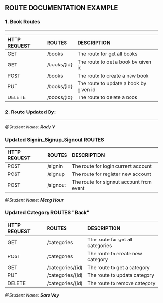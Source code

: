 ## ROUTE DOCUMENTATION EXAMPLE


### 1. Book Routes
---

| HTTP REQUEST| ROUTES | DESCRIPTION |
| :---        | :----   |          :--- |
| GET         | /books       |The route for get all books   |
| GET         | /books/{id}        |The route to get a book by given id |
| POST        | /books        |  The route to create a new book |
| PUT         | /books/{id}        | The route to update a book by given id |
| DELETE      | /books/{id}        | The route to delete a book|
### 2. Route Updated By:

---
<i>@Student Name: <b> Rady Y</b></i>


### Updated Signin_Signup_Signout ROUTES

| HTTP REQUEST| ROUTES              | DESCRIPTION |
| :---        | :----               |:--- |
| POST        | /signin             |The route for login current account    |
| POST        | /signup             |The route for register new account   |
| POST        | /signout            |The route for signout account from event   |


<i>@Student Name: <b> Meng Hour</b></i>


### Updated Category ROUTES "Back"

| HTTP REQUEST     | ROUTES                    | DESCRIPTION |
| :---             | :----                     |:--- |
| GET              | /categories               |The route for get all categories    |
| POST             | /categories               |The route to create new category   |
| GET              | /categories/{id}          |The route to get a category   |
| PUT              | /categories/{id}          |The route to update category   |
| DELETE           | /categories/{id}          |The route to remove category   |


<i>@Student Name: <b> Sara Vey</b></i>

